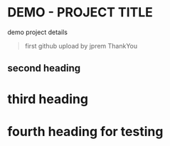 # DEMO - PROJECT TITLE

demo project details 

>first github upload by jprem
>ThankYou


## second heading
# third heading
# fourth heading for testing
